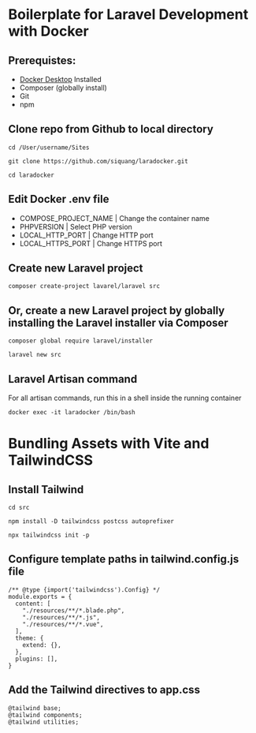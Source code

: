 # Boilerplate for Laravel Development with Docker

## Prerequistes:
- [Docker Desktop](https://www.docker.com/products/docker-desktop/) Installed
- Composer (globally install)
- Git
- npm

## Clone repo from Github to local directory
``` 
cd /User/username/Sites

git clone https://github.com/siquang/laradocker.git 

cd laradocker
```
## Edit Docker .env file
- COMPOSE_PROJECT_NAME | Change the container name
- PHPVERSION | Select PHP version
- LOCAL_HTTP_PORT | Change HTTP port
- LOCAL_HTTPS_PORT | Change HTTPS port

## Create new Laravel project
```
composer create-project lavarel/laravel src
```

## Or, create a new Laravel project by globally installing the Laravel installer via Composer
```
composer global require laravel/installer

laravel new src
```

## Laravel Artisan command
For all artisan commands, run this in a shell inside the running container
```
docker exec -it laradocker /bin/bash
```

# Bundling Assets with Vite and TailwindCSS

## Install Tailwind
```
cd src

npm install -D tailwindcss postcss autoprefixer

npx tailwindcss init -p
```

## Configure template paths in tailwind.config.js file
```
/** @type {import('tailwindcss').Config} */
module.exports = {
  content: [
    "./resources/**/*.blade.php",
    "./resources/**/*.js",
    "./resources/**/*.vue",
  ],
  theme: {
    extend: {},
  },
  plugins: [],
}
```

## Add the Tailwind directives to app.css
```
@tailwind base;
@tailwind components;
@tailwind utilities;
```